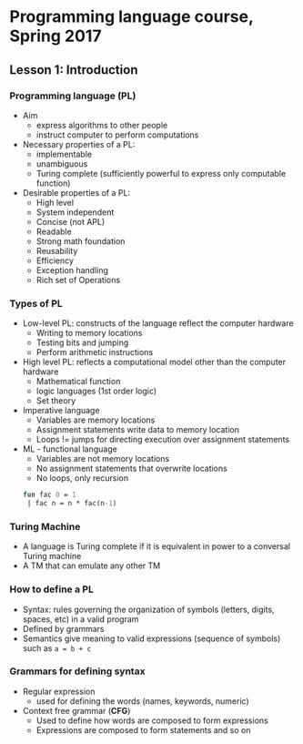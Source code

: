 # Programming language course, Spring 2017

## Lesson 1: Introduction
### Programming language (PL)
- Aim
    - express algorithms to other people 
    - instruct computer to perform computations
- Necessary properties of a PL:
    - implementable
    - unambiguous 
    - Turing complete (sufficiently powerful to express only computable function)
- Desirable properties of a PL:
    - High level
    - System independent 
    - Concise (not APL) 
    - Readable
    - Strong math foundation 
    - Reusability
    - Efficiency
    - Exception handling 
    - Rich set of Operations

### Types of PL
- Low-level PL: constructs of the language reflect the computer hardware
    - Writing to memory locations 
    - Testing bits and jumping 
    - Perform arithmetic instructions
- High level PL: reflects a computational model other than the computer hardware 
    - Mathematical function 
    - logic languages (1st order logic)
    - Set theory
- Imperative language
    - Variables are memory locations 
    - Assignment statements write data to memory location
    - Loops != jumps for directing execution over assignment statements
- ML - functional language
    - Variables are not memory locations 
    - No assignment statements that overwrite locations 
    - No loops, only recursion
    ```sml
    fun fac 0 = 1
     | fac n = n * fac(n-1)
    ```

### Turing Machine
- A language is Turing complete if it is equivalent in power to a conversal Turing machine
- A TM that can emulate any other TM

### How to define a PL
- Syntax: rules governing the organization of symbols (letters, digits, spaces, etc) in a valid program
- Defined by grammars
- Semantics give meaning to valid expressions (sequence of symbols) such as `a = b + c`

### Grammars for defining syntax
- Regular expression
    - used for defining the words (names, keywords, numeric) 
- Context free grammar (**CFG**)
    - Used to define how words are composed to form expressions 
    - Expressions are composed to form statements and so on
